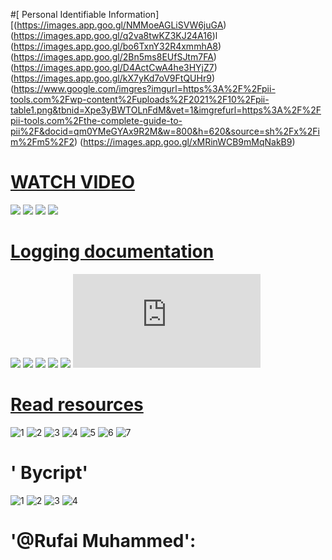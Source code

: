 #[ Personal Identifiable Information]
[(https://images.app.goo.gl/NMMoeAGLiSVW6juGA)
(https://images.app.goo.gl/q2va8twKZ3KJ24A16)l
(https://images.app.goo.gl/bo6TxnY32R4xmmhA8)
(https://images.app.goo.gl/2Bn5ms8EUfSJtm7FA)
(https://images.app.goo.gl/D4ActCwA4he3HYjZ7)
(https://images.app.goo.gl/kX7yKd7oV9FtQUHr9)
(https://www.google.com/imgres?imgurl=https%3A%2F%2Fpii-tools.com%2Fwp-content%2Fuploads%2F2021%2F10%2Fpii-table1.png&tbnid=Xpe3yBWTOLnFdM&vet=1&imgrefurl=https%3A%2F%2Fpii-tools.com%2Fthe-complete-guide-to-pii%2F&docid=qm0YMeGYAx9R2M&w=800&h=620&source=sh%2Fx%2Fim%2Fm5%2F2)
(https://images.app.goo.gl/xMRinWCB9mMqNakB9)
# [WATCH VIDEO]()
![](https://youtu.be/SjkCKGjy4og?si=5zTixb91yvR5RMJF)
![](https://youtu.be/sxZtTIOtGkU?si=a72cRNOq3XDfu_VB)
![](https://youtu.be/txiQPqwZUMg?si=j3BS8wkwf67RWh69)
![](https://youtu.be/PJBRdBAWfUA?si=RR82STRlXtWgR4mr)
# [Logging documentation]()
![](https://m.youtube.com/watch?v=-ARI4Cz-awo)
![](https://m.youtube.com/watch?v=gsa1oFn9n0M)
![](https://m.youtube.com/watch?v=24_4WWkSmNo)
![](https://www.pylenin.com/blogs/python-logging-guide/)
![](https://intranet.alxswe.com/rltoken/XCpI9uvguxlTCsAeRCW6SA)
![](https://docs.python.org/3/library/logging.html)
# [Read resources]()
![1](https://piwik.pro/blog/what-is-pii-personal-data/)
![2](https://techgdpr.com/blog/difference-between-pii-and-personal-data/)
![3](https://www.ibm.com/topics/pii)
![4](https://usercentrics.com/knowledge-hub/personally-identifiable-information-vs-personal-data/)
![5](https://www.zdnet.com/article/personally-identifiable-information-pii-what-it-is-how-its-used-and-how-to-protect-it/)
![6](https://support.google.com/analytics/answer/6366371?hl=en#zippy=%2Cin-this-article)
![7](https://www.dol.gov/general/ppii)
# ' Bycript'
![1](https://m.youtube.com/watch?v=h-xNirgGShQ)
![2](https://m.youtube.com/watch?v=ro1WmoP4CZs)
![3](https://m.youtube.com/watch?v=m0hknG1DjmU)
![4](https://intranet.alxswe.com/rltoken/41oaQXfzwnF1i-wT8W0vHw)
# '@Rufai Muhammed':
